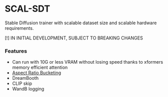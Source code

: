 # SCAL-SDT

Stable Diffusion trainer with scalable dataset size and scalable hardware requirements.

[!] IN INITIAL DEVELOPMENT, SUBJECT TO BREAKING CHANGES

### Features

* Can run with 10G or less VRAM without losing speed thanks to xformers memory efficient attention
* [Aspect Ratio Bucketing](https://github.com/NovelAI/novelai-aspect-ratio-bucketing)
* DreamBooth
* CLIP skip
* WandB logging
